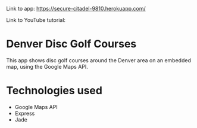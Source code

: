 Link to app:
https://secure-citadel-9810.herokuapp.com/

Link to YouTube tutorial:

# Denver Disc Golf Courses
This app shows disc golf courses around the Denver area on an embedded map, using the Google Maps API.

# Technologies used
- Google Maps API
- Express
- Jade
